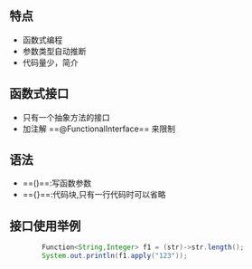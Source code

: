 ## 特点
- 函数式编程
- 参数类型自动推断
- 代码量少，简介

## 函数式接口
- 只有一个抽象方法的接口
- 加注解 ==@FunctionalInterface== 来限制

## 语法
- ==()==:写函数参数
- =={}==:代码块,只有一行代码时可以省略
 
## 接口使用举例
```java
        Function<String,Integer> f1 = (str)->str.length();
        System.out.println(f1.apply("123"));
```

